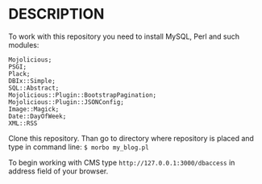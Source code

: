 DESCRIPTION
===========
To work with this repository you need to install MySQL, Perl and such modules:

    Mojolicious;
    PSGI;
    Plack;
    DBIx::Simple;
    SQL::Abstract;
    Mojolicious::Plugin::BootstrapPagination;
    Mojolicious::Plugin::JSONConfig;
    Image::Magick;
    Date::DayOfWeek;
    XML::RSS

Clone this repository. Than go to directory where repository is placed and type in command line:
`$ morbo my_blog.pl`

To begin working with CMS type `http://127.0.0.1:3000/dbaccess` in address field of your browser.
